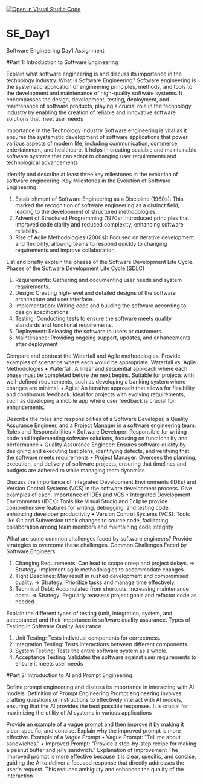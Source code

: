 [![Open in Visual Studio Code](https://classroom.github.com/assets/open-in-vscode-2e0aaae1b6195c2367325f4f02e2d04e9abb55f0b24a779b69b11b9e10269abc.svg)](https://classroom.github.com/online_ide?assignment_repo_id=15593943&assignment_repo_type=AssignmentRepo)
# SE_Day1
Software Engineering Day1 Assignment

#Part 1: Introduction to Software Engineering

Explain what software engineering is and discuss its importance in the technology industry.
What is Software Engineering?
Software engineering is the systematic application of engineering principles, methods, and tools to the development and maintenance of high-quality software systems. It encompasses the design, development, testing, deployment, and maintenance of software products, playing a crucial role in the technology industry by enabling the creation of reliable and innovative software solutions that meet user needs 

Importance in the Technology Industry
Software engineering is vital as it ensures the systematic development of software applications that power various aspects of modern life, including communication, commerce, entertainment, and healthcare. It helps in creating scalable and maintainable software systems that can adapt to changing user requirements and technological advancements 

Identify and describe at least three key milestones in the evolution of software engineering.
Key Milestones in the Evolution of Software Engineering
1.	Establishment of Software Engineering as a Discipline (1960s): This marked the recognition of software engineering as a distinct field, leading to the development of structured methodologies.
2.	Advent of Structured Programming (1970s): Introduced principles that improved code clarity and reduced complexity, enhancing software reliability.
3.	Rise of Agile Methodologies (2000s): Focused on iterative development and flexibility, allowing teams to respond quickly to changing requirements and improve collaboration 


List and briefly explain the phases of the Software Development Life Cycle.
Phases of the Software Development Life Cycle (SDLC)
1.	Requirements: Gathering and documenting user needs and system requirements.
2.	Design: Creating high-level and detailed designs of the software architecture and user interface.
3.	Implementation: Writing code and building the software according to design specifications.
4.	Testing: Conducting tests to ensure the software meets quality standards and functional requirements.
5.	Deployment: Releasing the software to users or customers.
6.	Maintenance: Providing ongoing support, updates, and enhancements after deployment 


Compare and contrast the Waterfall and Agile methodologies. Provide examples of scenarios where each would be appropriate.
Waterfall vs. Agile Methodologies
•	Waterfall: A linear and sequential approach where each phase must be completed before the next begins. Suitable for projects with well-defined requirements, such as developing a banking system where changes are minimal.
•	Agile: An iterative approach that allows for flexibility and continuous feedback. Ideal for projects with evolving requirements, such as developing a mobile app where user feedback is crucial for enhancements.



Describe the roles and responsibilities of a Software Developer, a Quality Assurance Engineer, and a Project Manager in a software engineering team.
Roles and Responsibilities
•	Software Developer: Responsible for writing code and implementing software solutions, focusing on functionality and performance 
•  Quality Assurance Engineer: Ensures software quality by designing and executing test plans, identifying defects, and verifying that the software meets requirements 
•  Project Manager: Oversees the planning, execution, and delivery of software projects, ensuring that timelines and budgets are adhered to while managing team dynamics 


Discuss the importance of Integrated Development Environments (IDEs) and Version Control Systems (VCS) in the software development process. Give examples of each.
Importance of IDEs and VCS
•	Integrated Development Environments (IDEs): Tools like Visual Studio and Eclipse provide comprehensive features for writing, debugging, and testing code, enhancing developer productivity 
•  Version Control Systems (VCS): Tools like Git and Subversion track changes to source code, facilitating collaboration among team members and maintaining code integrity 


What are some common challenges faced by software engineers? Provide strategies to overcome these challenges.
Common Challenges Faced by Software Engineers
1.	Changing Requirements: Can lead to scope creep and project delays. 
=>	Strategy: Implement agile methodologies to accommodate changes.
2.	Tight Deadlines: May result in rushed development and compromised quality. 
=>	Strategy: Prioritize tasks and manage time effectively.
3.	Technical Debt: Accumulated from shortcuts, increasing maintenance costs. 
=>	Strategy: Regularly reassess project goals and refactor code as needed 



Explain the different types of testing (unit, integration, system, and acceptance) and their importance in software quality assurance.
Types of Testing in Software Quality Assurance
1.	Unit Testing: Tests individual components for correctness.
2.	Integration Testing: Tests interactions between different components.
3.	System Testing: Tests the entire software system as a whole.
4.	Acceptance Testing: Validates the software against user requirements to ensure it meets user needs 


#Part 2: Introduction to AI and Prompt Engineering


Define prompt engineering and discuss its importance in interacting with AI models.
Definition of Prompt Engineering
Prompt engineering involves crafting questions or instructions to effectively interact with AI models, ensuring that the AI provides the best possible responses. It is crucial for maximizing the utility of AI systems in various applications 


Provide an example of a vague prompt and then improve it by making it clear, specific, and concise. Explain why the improved prompt is more effective.
Example of a Vague Prompt
•	Vague Prompt: "Tell me about sandwiches."
•	Improved Prompt: "Provide a step-by-step recipe for making a peanut butter and jelly sandwich."
Explanation of Improvement
The improved prompt is more effective because it is clear, specific, and concise, guiding the AI to deliver a focused response that directly addresses the user's request. This reduces ambiguity and enhances the quality of the interaction
